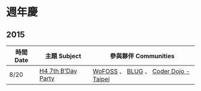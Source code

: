 # 週年慶

## 2015

| 時間 Date | 主題 Subject                                                                           | 參與夥伴 Communities                                                                                                                           |
| --------- | -------------------------------------------------------------------------------------- | ---------------------------------------------------------------------------------------------------------------------------------------------- |
| 8/20      | [H4 7th B'Day Party](https://hackingthursday.hackpad.com/2015-H4-7th-BDay-LjrdI1biplR) | [WoFOSS](http://www.wofoss.org/) 、 [BLUG](http://beijinglug.org/) 、 [Coder Dojo - Taipei](https://www.facebook.com/groups/CoderDojo.Taipei/) |

